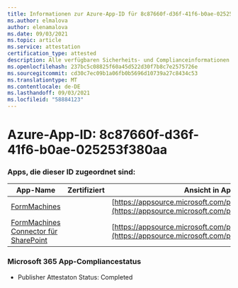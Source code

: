 ```yaml
---
title: Informationen zur Azure-App-ID für 8c87660f-d36f-41f6-b0ae-025253f380aa
ms.author: elmalova
author: elenamalova
ms.date: 09/03/2021
ms.topic: article
ms.service: attestation
certification_type: attested
description: Alle verfügbaren Sicherheits- und Complianceinformationen für 8c87660f-d36f-41f6-b0ae-025253f380aa.
ms.openlocfilehash: 237bc5c08825f60a45d522d30f7b8c7e2575726e
ms.sourcegitcommit: cd30c7ec09b1a06fb0b5696d10739a27c8434c53
ms.translationtype: MT
ms.contentlocale: de-DE
ms.lasthandoff: 09/03/2021
ms.locfileid: "58884123"
---
```

# <a name="azure-app-id-8c87660f-d36f-41f6-b0ae-025253f380aa"></a>Azure-App-ID: 8c87660f-d36f-41f6-b0ae-025253f380aa


### <a name="apps-associated-with-this-id"></a>Apps, die dieser ID zugeordnet sind:
| **App-Name** | **Zertifiziert** | **Ansicht in AppSource** |
|--------------|---------------|-----------------------|
| [FormMachines](https://docs.microsoft.com/microsoft-365-app-certification/forward/WA200001217) |  | [https://appsource.microsoft.com/product/office/WA200001217](https://appsource.microsoft.com/product/office/WA200001217) |
| [FormMachines Connector für SharePoint](https://docs.microsoft.com/microsoft-365-app-certification/forward/WA200000357) |  | [https://appsource.microsoft.com/product/office/WA200000357](https://appsource.microsoft.com/product/office/WA200000357) |

### <a name="microsoft-365-app-compliance-status"></a>Microsoft 365 App-Compliancestatus
- Publisher Attestaton Status: Completed
